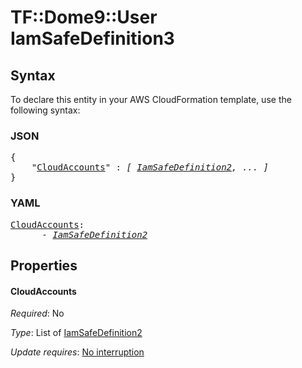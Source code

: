 # TF::Dome9::User IamSafeDefinition3

## Syntax

To declare this entity in your AWS CloudFormation template, use the following syntax:

### JSON

<pre>
{
    "<a href="#cloudaccounts" title="CloudAccounts">CloudAccounts</a>" : <i>[ <a href="iamsafedefinition2.md">IamSafeDefinition2</a>, ... ]</i>
}
</pre>

### YAML

<pre>
<a href="#cloudaccounts" title="CloudAccounts">CloudAccounts</a>: <i>
      - <a href="iamsafedefinition2.md">IamSafeDefinition2</a></i>
</pre>

## Properties

#### CloudAccounts

_Required_: No

_Type_: List of <a href="iamsafedefinition2.md">IamSafeDefinition2</a>

_Update requires_: [No interruption](https://docs.aws.amazon.com/AWSCloudFormation/latest/UserGuide/using-cfn-updating-stacks-update-behaviors.html#update-no-interrupt)


